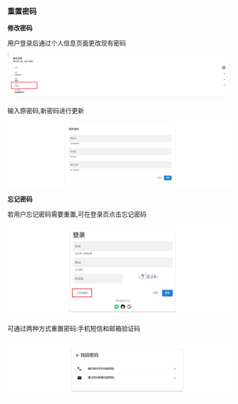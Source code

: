 ### 重置密码

__修改密码__

用户登录后通过个人信息页面更改现有密码

![passwordReset1.png](../../images/whalealAccount/passwordReset1.png)

输入原密码,新密码进行更新

![passwordReset2.png](../../images/whalealAccount/passwordReset2.png)

__忘记密码__

若用户忘记密码需要重置,可在登录页点击忘记密码

![passwordReset3.png](../../images/whalealAccount/passwordReset3.png)

可通过两种方式重置密码:手机短信和邮箱验证码

![passwordReset4.png](../../images/whalealAccount/passwordReset4.png)

